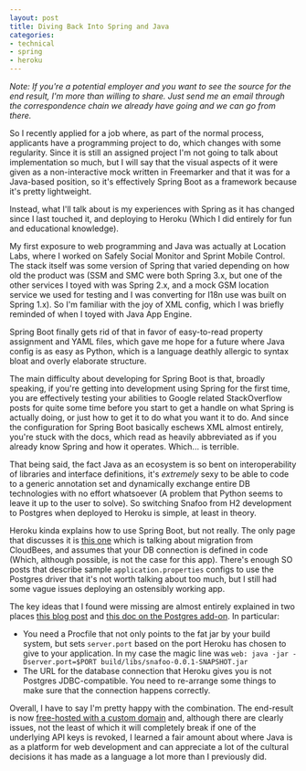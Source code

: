 ```yaml
---
layout: post
title: Diving Back Into Spring and Java
categories:
- technical
- spring
- heroku
---
```


_Note: If you're a potential employer and you want to see the source for the end result, I'm more than
willing to share.  Just send me an email through the correspondence chain we already have going and
we can go from there._

So I recently applied for a job where, as part of the normal process, applicants have
a programming project to do, which changes with some regularity.  Since it is still an assigned
project I'm not going to talk about implementation so much, but I will say that the visual
aspects of it were given as a non-interactive mock written in Freemarker and that it was for a 
Java-based position, so it's effectively Spring Boot as a framework because it's pretty lightweight.

Instead, what I'll talk about is my experiences with Spring as it has changed since I last touched
it, and deploying to Heroku (Which I did entirely for fun and educational knowledge).

My first exposure to web programming and Java was actually at Location Labs, where I worked on
Safely Social Monitor and Sprint Mobile Control.  The stack itself was some version of Spring that
varied depending on how old the product was (SSM and SMC were both Spring 3.x, but one of the other
services I toyed with was Spring 2.x, and a mock GSM location service we used for testing and I
was converting for I18n use was built on Spring 1.x).  So I'm familiar with the joy of XML
config, which I was briefly reminded of when I toyed with Java App Engine.

Spring Boot finally gets rid of that in favor of easy-to-read property assignment and YAML files,
which gave me hope for a future where Java config is as easy as Python, which is a  language deathly
allergic to syntax bloat and overly elaborate structure.

The main difficulty about developing for Spring Boot is that, broadly speaking, if you're getting
into development using Spring for the first time, you are effectively testing your abilities to
Google related StackOverflow posts for quite some time before you start to get a handle on what
Spring is actually doing, or just how to get it to do what you want it to do.  And since the
configuration for Spring Boot basically eschews XML almost entirely, you're stuck with the docs,
which read as heavily abbreviated as if you already know Spring and how it operates.  Which...
is terrible.

That being said, the fact Java as an ecosystem is so bent on interoperability of libraries and 
interface definitions, it's _extremely_ sexy to be able to code to a generic annotation set and
dynamically exchange entire DB technologies with no effort whatsoever (A problem that Python 
seems to leave it up to the user to solve).  So switching Snafoo from H2 development to Postgres
when deployed to Heroku is simple, at least in theory.

Heroku kinda explains how to use Spring Boot, but not really.  The only page that discusses it is
[this one](https://devcenter.heroku.com/articles/migrating-spring-boot-apps-to-heroku-from-cloudbees)
which is talking about migration from CloudBees, and assumes that your DB connection is defined in
code (Which, although possible, is not the case for this app).  There's enough SO posts that
describe sample `application.properties` configs to use the Postgres driver that it's not worth
talking about too much, but I still had some vague issues deploying an ostensibly working app.

The key ideas that I found were missing are almost entirely explained in two places 
[this blog post](http://nicholaspaulsmith.com/spring-boot-on-heroku/) and [this doc on the Postgres
add-on](https://devcenter.heroku.com/articles/heroku-postgresql#connecting-in-java).  In particular:

  * You need a Procfile that not only points to the fat jar by your build system, but sets
    `server.port` based on the port Heroku has chosen to give to your application.  In my case the
    magic line was `web: java -jar -Dserver.port=$PORT build/libs/snafoo-0.0.1-SNAPSHOT.jar`
  * The URL for the database connection that Heroku gives you is not Postgres JDBC-compatible.
    You need to re-arrange some things to make sure that the connection happens correctly.
    
Overall, I have to say I'm pretty happy with the combination.  The end-result is
now [free-hosted with a custom domain](http://snafoo.pandelyon.com) and, although there are clearly
issues, not the least of which it will completely break if one of the underlying API keys is
revoked, I learned a fair amount about where Java is as a platform for web development and can
appreciate a lot of the cultural decisions it has made as a language a lot more than I previously
did.
 
  
    